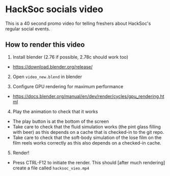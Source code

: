 # HackSoc socials video

This is a 40 second promo video for telling freshers about HackSoc's regular social events.

## How to render this video

1. Install blender (2.76 if possible, 2.78c should work too)
 * https://download.blender.org/release/

2. Open `video_new.blend` in blender

3. Configure GPU rendering for maximum performance
 * https://docs.blender.org/manual/en/dev/render/cycles/gpu_rendering.html

4. Play the animation to check that it works
 * The play button is at the bottom of the screen
 * Take care to check that the fluid simulation works (the pint glass filling with beer) as this depends on a cache that is checked-in to the git repo.
 * Take care to check that the soft-body simulation of the lose film on the film reels works correctly as this also depends on a checked-in cache.

5. Render!
 * Press CTRL-F12 to initiate the render. This should [after much rendering] create a file called `hacksoc_vieo.mp4`
